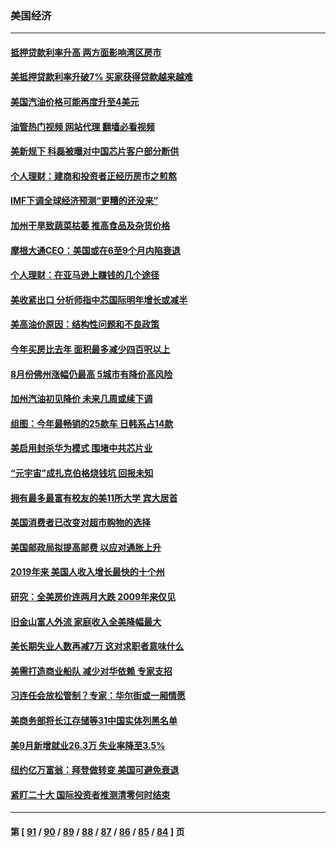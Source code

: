 ### 美国经济
---
#### [抵押贷款利率升高 两方面影响湾区房市](../../pages/ncid1078158/n13843517.md?10121645) 
#### [美抵押贷款利率升破7% 买家获得贷款越来越难](../../pages/ncid1078158/n13843404.md?10121645) 
#### [美国汽油价格可能再度升至4美元](../../pages/ncid1078158/n13843403.md?10121645) 
#### [油管热门视频 网站代理 翻墙必看视频](http://209.222.30.114:81/youtube.html?10121645)
#### [美新规下 科磊被曝对中国芯片客户部分断供](../../pages/ncid1078158/n13843301.md?10121645) 
#### [个人理财：建商和投资者正经历房市之煎熬](../../pages/ncid1078158/n13843102.md?10121645) 
#### [IMF下调全球经济预测“更糟的还没来”](../../pages/ncid1078158/n13843243.md?10121645) 
#### [加州干旱致蔬菜枯萎 推高食品及杂货价格](../../pages/ncid1078158/n13842766.md?10121645) 
#### [摩根大通CEO：美国或在6至9个月内陷衰退](../../pages/ncid1078158/n13842767.md?10121645) 
#### [个人理财：在亚马逊上赚钱的几个途径](../../pages/ncid1078158/n13842437.md?10121645) 
#### [美收紧出口 分析师指中芯国际明年增长或减半](../../pages/ncid1078158/n13842512.md?10121645) 
#### [美高油价原因：结构性问题和不良政策](../../pages/ncid1078158/n13842452.md?10121645) 
#### [今年买房比去年 面积最多减少四百呎以上](../../pages/ncid1078158/n13842215.md?10121645) 
#### [8月份佛州涨幅仍最高 5城市有降价高风险](../../pages/ncid1078158/n13842199.md?10121645) 
#### [加州汽油初见降价 未来几周或续下调](../../pages/ncid1078158/n13842066.md?10121645) 
#### [组图：今年最畅销的25款车 日韩系占14款](../../pages/ncid1078158/n13840579.md?10121645) 
#### [美启用封杀华为模式 围堵中共芯片业](../../pages/ncid1078158/n13841949.md?10121645) 
#### [“元宇宙”成扎克伯格烧钱坑 回报未知](../../pages/ncid1078158/n13841576.md?10121645) 
#### [拥有最多最富有校友的美11所大学 宾大居首](../../pages/ncid1078158/n13841604.md?10121645) 
#### [美国消费者已改变对超市购物的选择](../../pages/ncid1078158/n13841585.md?10121645) 
#### [美国邮政局拟提高邮费 以应对通胀上升](../../pages/ncid1078158/n13841568.md?10121645) 
#### [2019年来 美国人收入增长最快的十个州](../../pages/ncid1078158/n13841563.md?10121645) 
#### [研究：全美房价连两月大跌 2009年来仅见](../../pages/ncid1078158/n13841148.md?10121645) 
#### [旧金山富人外流 家庭收入全美降幅最大](../../pages/ncid1078158/n13841232.md?10121645) 
#### [美长期失业人数再减7万 这对求职者意味什么](../../pages/ncid1078158/n13841090.md?10121645) 
#### [美需打造商业船队 减少对华依赖 专家支招](../../pages/ncid1078158/n13841099.md?10121645) 
#### [习连任会放松管制？专家：华尔街或一厢情愿](../../pages/ncid1078158/n13841005.md?10121645) 
#### [美商务部将长江存储等31中国实体列黑名单](../../pages/ncid1078158/n13841004.md?10121645) 
#### [美9月新增就业26.3万 失业率降至3.5%](../../pages/ncid1078158/n13840974.md?10121645) 
#### [纽约亿万富翁：拜登做转变 美国可避免衰退](../../pages/ncid1078158/n13840921.md?10121645) 
#### [紧盯二十大  国际投资者推测清零何时结束](../../pages/ncid1078158/n13840862.md?10121645) 

---
#### 第 [ [91](./91.md?10121645) / [90](./90.md?10121645) / [89](./89.md?10121645) / [88](./88.md?10121645) / [87](./87.md?10121645) / [86](./86.md?10121645) / [85](./85.md?10121645) / [84](./84.md?10121645) ] 页
